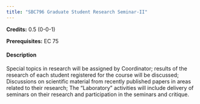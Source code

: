 ```yaml
---
title: "SBC796 Graduate Student Research Seminar-II"
---
```

**Credits:** 0.5 (0-0-1)

**Prerequisites:** EC 75

#### Description
Special topics in research will be assigned by Coordinator; results of the research of each student registered for the course will be discussed; Discussions on scientific material from recently published papers in areas related to their research; The “Laboratory” activities will include delivery of seminars on their research and participation in the seminars and critique.